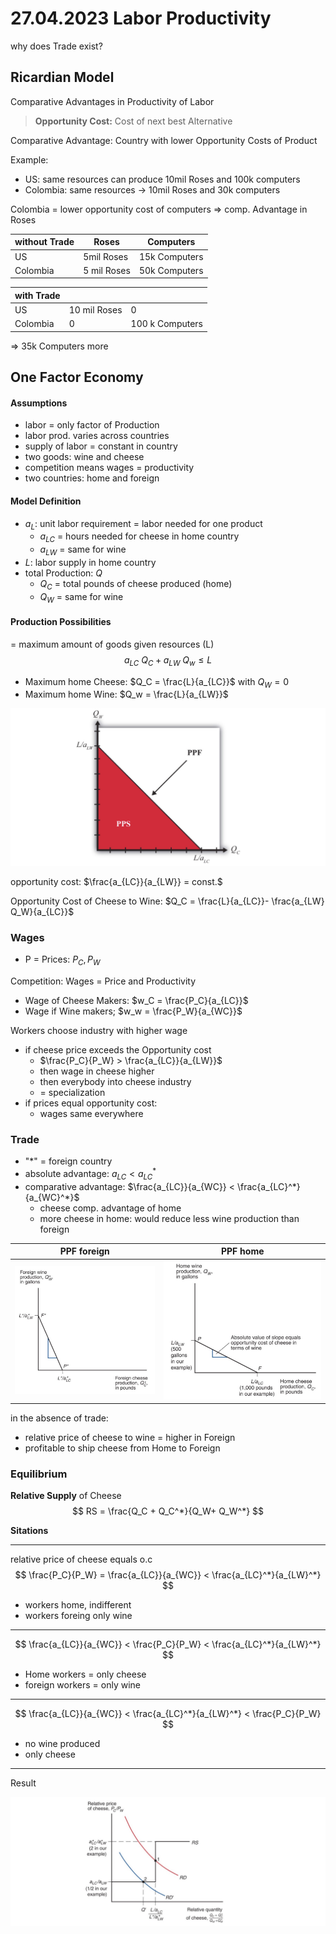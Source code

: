 # 27.04.2023 Labor Productivity

why does Trade exist?

## Ricardian Model

Comparative Advantages in Productivity of Labor

> **Opportunity Cost:** Cost of next best Alternative

Comparative Advantage: Country with lower Opportunity Costs of Product

Example:

- US: same resources can produce 10mil Roses and 100k computers
- Colombia: same resources $\to$ 10mil Roses and 30k computers

Colombia = lower opportunity cost of computers => comp. Advantage in Roses

| without Trade | Roses       | Computers     |
| ------------- | ----------- | ------------- |
| US            | 5mil Roses  | 15k Computers |
| Colombia      | 5 mil Roses | 50k Computers |

| with Trade |              |                 |
| ---------- | ------------ | --------------- |
| US         | 10 mil Roses | 0               |
| Colombia   | 0            | 100 k Computers |

=> 35k Computers more



## One Factor Economy

#### Assumptions

- labor = only factor of Production
- labor prod. varies across countries
- supply of labor = constant in country
- two goods: wine and cheese
- competition means wages = productivity
- two countries: home and foreign



#### Model Definition

- $a_L$: unit labor requirement = labor needed for one product
    - $a_{LC}$ = hours needed for cheese in home country
    - $a_{LW}$ = same for wine
- *L*: labor supply in home country
- total Production: $Q$
    - $Q_C$ = total pounds of cheese produced (home)
    - $Q_W$ = same for wine



#### Production Possibilities 

= maximum amount of goods given resources (L)
$$
a_{LC} \ Q_C+ a_{LW} \ Q_w \le L
$$

- Maximum home Cheese: $Q_C = \frac{L}{a_{LC}}$ with $Q_W = 0$
- Maximum home Wine: $Q_w = \frac{L}{a_{LW}}$

![img](../images/2023-04-27_12-50-11.jpg)

opportunity cost: $\frac{a_{LC}}{a_{LW}} = const.$

Opportunity Cost of Cheese to Wine: $Q_C = \frac{L}{a_{LC}}- \frac{a_{LW} Q_W}{a_{LC}}$

### Wages

- P = Prices: $P_C, P_W$

Competition: Wages = Price and Productivity

- Wage of Cheese Makers: $w_C = \frac{P_C}{a_{LC}}$
- Wage if Wine makers; $w_w = \frac{P_W}{a_{WC}}$



Workers choose industry with higher wage

- if cheese price exceeds the Opportunity cost
    - $\frac{P_C}{P_W} > \frac{a_{LC}}{a_{LW}}$
    - then wage in cheese higher
    - then everybody into cheese industry
    - = specialization
- if prices equal opportunity cost:
    - wages same everywhere



### Trade

- "\*" = foreign country
- absolute advantage: $a_{LC} < a^*_{LC}$
- comparative advantage: $\frac{a_{LC}}{a_{WC}} < \frac{a_{LC}^*}{a_{WC}^*}$ 
    - cheese comp. advantage of home
    - more cheese in home: would reduce less wine production than foreign



| PPF foreign                               | PPF home                                  |
| ----------------------------------------- | ----------------------------------------- |
| ![img](../images/2023-04-27_13-12-54.jpg) | ![img](../images/2023-04-27_13-13-03.jpg) |

in the absence of trade: 

- relative price of cheese to wine = higher in Foreign
- profitable to ship cheese from Home to Foreign



### Equilibrium

**Relative Supply** of Cheese
$$
RS = \frac{Q_C + Q_C^*}{Q_W+ Q_W^*}
$$



**Sitations**

***

relative price of cheese equals o.c
$$
\frac{P_C}{P_W} = 
\frac{a_{LC}}{a_{WC}} <
\frac{a_{LC}^*}{a_{LW}^*}
$$

- workers home, indifferent
- workers foreing only wine

---

$$
\frac{a_{LC}}{a_{WC}} <
\frac{P_C}{P_W} <
\frac{a_{LC}^*}{a_{LW}^*}
$$

- Home workers = only cheese
- foreign workers = only wine 

---

$$
\frac{a_{LC}}{a_{WC}} <
\frac{a_{LC}^*}{a_{LW}^*} < 
\frac{P_C}{P_W}
$$

- no wine produced
- only cheese

---

Result 

![img](../images/2023-04-27_13-19-39.jpg)